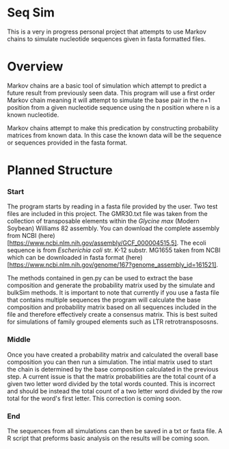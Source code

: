 # Seq Sim
This is a very in progress personal project that attempts to use Markov chains to simulate nucleotide sequences given in fasta formatted files. 

# Overview 
Markov chains are a basic tool of simulation which attempt to predict a future result from previously seen data. This program will use a first order Markov chain meaning it will attempt to simulate the base pair in the n+1 position from a given nucleotide sequence using the n position where n is a known nucleotide. 

Markov chains attempt to make this predication by constructing probability matrices from known data. In this case the known data will be the sequence or sequences provided in the fasta format.

# Planned Structure 

### Start 
The program starts by reading in a fasta file provided by the user. Two test files are included in this project. The GMR30.txt file was taken from the collection of transposable elements within the *Glycine max* (Modern Soybean) Williams 82 assembly. You can download the complete assembly from NCBI (here)[https://www.ncbi.nlm.nih.gov/assembly/GCF_000004515.5].
The ecoli sequence is from *Escherichia coli* str. K-12 substr. MG1655 taken from NCBI which can be downloaded in fasta format (here)[https://www.ncbi.nlm.nih.gov/genome/167?genome_assembly_id=161521].


The methods contained in gen.py can be used to extract the base composition and generate the probability matrix used by the simulate and bulkSim methods. It is important to note that currently if you use a fasta file that contains multiple sequences the program will calculate the base composition and probability matrix based on all sequences included in the file and therefore effectively create a consensus matrix. This is best suited for simulations of family grouped elements such as LTR retrotranspososns. 

### Middle

Once you have created a probability matrix and calculated the overall base composition you can then run a simulation. The intial matrix used to start the chain is determined by the base composition calculated in the previous step. A current issue is that the matrix probabilities are the total count of a given two letter word divided by the total words counted. This is incorrect and should be instead the total count of a two letter word divided by the row total for the word's first letter. This correction is coming soon. 

### End
The sequences from all simulations can then be saved in a txt or fasta file. A R script that preforms basic analysis on the results will be coming soon.
